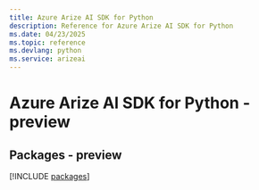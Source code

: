 ```yaml
---
title: Azure Arize AI SDK for Python
description: Reference for Azure Arize AI SDK for Python
ms.date: 04/23/2025
ms.topic: reference
ms.devlang: python
ms.service: arizeai
---
```

# Azure Arize AI SDK for Python - preview
## Packages - preview
[!INCLUDE [packages](arize-ai-index.md)]